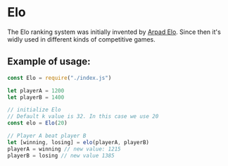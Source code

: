 # Elo 

The Elo ranking system was initially invented by [Arpad Elo](https://en.wikipedia.org/wiki/Elo_rating_system). Since then it's widly used in different kinds of competitive games.

## Example of usage:

```javascript
const Elo = require("./index.js")

let playerA = 1200
let playerB = 1400

// initialize Elo 
// Default k value is 32. In this case we use 20
const elo = Elo(20)

// Player A beat player B
let [winning, losing] = elo(playerA, playerB)
playerA = winning // new value: 1215
playerB = losing // new value 1385
```
